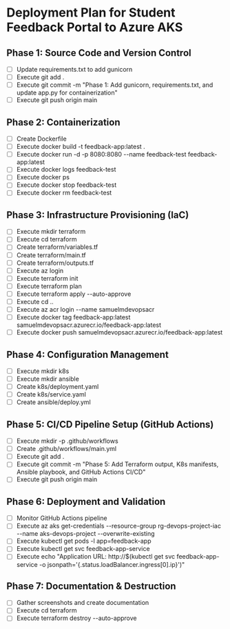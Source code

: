 # Deployment Plan for Student Feedback Portal to Azure AKS

## Phase 1: Source Code and Version Control
- [ ] Update requirements.txt to add gunicorn
- [ ] Execute git add .
- [ ] Execute git commit -m "Phase 1: Add gunicorn, requirements.txt, and update app.py for containerization"
- [ ] Execute git push origin main

## Phase 2: Containerization
- [ ] Create Dockerfile
- [ ] Execute docker build -t feedback-app:latest .
- [ ] Execute docker run -d -p 8080:8080 --name feedback-test feedback-app:latest
- [ ] Execute docker logs feedback-test
- [ ] Execute docker ps
- [ ] Execute docker stop feedback-test
- [ ] Execute docker rm feedback-test

## Phase 3: Infrastructure Provisioning (IaC)
- [ ] Execute mkdir terraform
- [ ] Execute cd terraform
- [ ] Create terraform/variables.tf
- [ ] Create terraform/main.tf
- [ ] Create terraform/outputs.tf
- [ ] Execute az login
- [ ] Execute terraform init
- [ ] Execute terraform plan
- [ ] Execute terraform apply --auto-approve
- [ ] Execute cd ..
- [ ] Execute az acr login --name samuelmdevopsacr
- [ ] Execute docker tag feedback-app:latest samuelmdevopsacr.azurecr.io/feedback-app:latest
- [ ] Execute docker push samuelmdevopsacr.azurecr.io/feedback-app:latest

## Phase 4: Configuration Management
- [ ] Execute mkdir k8s
- [ ] Execute mkdir ansible
- [ ] Create k8s/deployment.yaml
- [ ] Create k8s/service.yaml
- [ ] Create ansible/deploy.yml

## Phase 5: CI/CD Pipeline Setup (GitHub Actions)
- [ ] Execute mkdir -p .github/workflows
- [ ] Create .github/workflows/main.yml
- [ ] Execute git add .
- [ ] Execute git commit -m "Phase 5: Add Terraform output, K8s manifests, Ansible playbook, and GitHub Actions CI/CD"
- [ ] Execute git push origin main

## Phase 6: Deployment and Validation
- [ ] Monitor GitHub Actions pipeline
- [ ] Execute az aks get-credentials --resource-group rg-devops-project-iac --name aks-devops-project --overwrite-existing
- [ ] Execute kubectl get pods -l app=feedback-app
- [ ] Execute kubectl get svc feedback-app-service
- [ ] Execute echo "Application URL: http://$(kubectl get svc feedback-app-service -o jsonpath='{.status.loadBalancer.ingress[0].ip}')"

## Phase 7: Documentation & Destruction
- [ ] Gather screenshots and create documentation
- [ ] Execute cd terraform
- [ ] Execute terraform destroy --auto-approve
